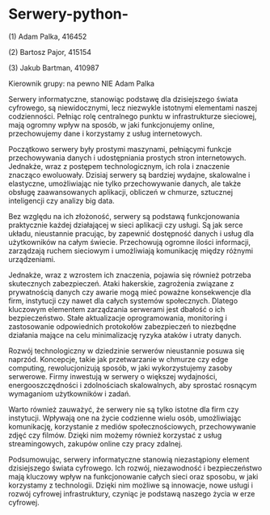 # Serwery-python-
(1) Adam Palka, 416452

(2) Bartosz Pajor, 415154

(3) Jakub Bartman, 410987

Kierownik grupy: na pewno NIE Adam Palka

Serwery informatyczne, stanowiąc podstawę dla dzisiejszego świata cyfrowego, są niewidocznymi, lecz niezwykle istotnymi elementami naszej codzienności. Pełniąc rolę centralnego punktu w infrastrukturze sieciowej, mają ogromny wpływ na sposób, w jaki funkcjonujemy online, przechowujemy dane i korzystamy z usług internetowych.

Początkowo serwery były prostymi maszynami, pełniącymi funkcje przechowywania danych i udostępniania prostych stron internetowych. Jednakże, wraz z postępem technologicznym, ich rola i znaczenie znacząco ewoluowały. Dzisiaj serwery są bardziej wydajne, skalowalne i elastyczne, umożliwiając nie tylko przechowywanie danych, ale także obsługę zaawansowanych aplikacji, obliczeń w chmurze, sztucznej inteligencji czy analizy big data.

Bez względu na ich złożoność, serwery są podstawą funkcjonowania praktycznie każdej działającej w sieci aplikacji czy usługi. Są jak serce układu, nieustannie pracując, by zapewnić dostępność danych i usług dla użytkowników na całym świecie. Przechowują ogromne ilości informacji, zarządzają ruchem sieciowym i umożliwiają komunikację między różnymi urządzeniami.

Jednakże, wraz z wzrostem ich znaczenia, pojawia się również potrzeba skutecznych zabezpieczeń. Ataki hakerskie, zagrożenia związane z prywatnością danych czy awarie mogą mieć poważne konsekwencje dla firm, instytucji czy nawet dla całych systemów społecznych. Dlatego kluczowym elementem zarządzania serwerami jest dbałość o ich bezpieczeństwo. Stałe aktualizacje oprogramowania, monitoring i zastosowanie odpowiednich protokołów zabezpieczeń to niezbędne działania mające na celu minimalizację ryzyka ataków i utraty danych.

Rozwój technologiczny w dziedzinie serwerów nieustannie posuwa się naprzód. Koncepcje, takie jak przetwarzanie w chmurze czy edge computing, rewolucjonizują sposób, w jaki wykorzystujemy zasoby serwerowe. Firmy inwestują w serwery o większej wydajności, energooszczędności i zdolnościach skalowalnych, aby sprostać rosnącym wymaganiom użytkowników i zadań.

Warto również zauważyć, że serwery nie są tylko istotne dla firm czy instytucji. Wpływają one na życie codzienne wielu osób, umożliwiając komunikację, korzystanie z mediów społecznościowych, przechowywanie zdjęć czy filmów. Dzięki nim możemy również korzystać z usług streamingowych, zakupów online czy pracy zdalnej.

Podsumowując, serwery informatyczne stanowią niezastąpiony element dzisiejszego świata cyfrowego. Ich rozwój, niezawodność i bezpieczeństwo mają kluczowy wpływ na funkcjonowanie całych sieci oraz sposobu, w jaki korzystamy z technologii. Dzięki nim możliwe są innowacje, nowe usługi i rozwój cyfrowej infrastruktury, czyniąc je podstawą naszego życia w erze cyfrowej.
